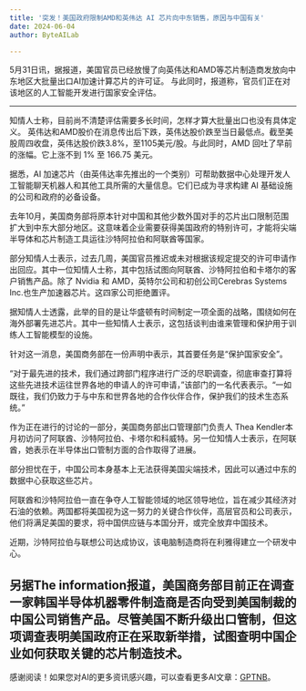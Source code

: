 ```yaml
---
title: '突发！美国政府限制AMD和英伟达 AI 芯片向中东销售，原因与中国有关'
date: 2024-06-04
author: ByteAILab

---
```


5月31日讯，据报道，美国官员已经放慢了向英伟达和AMD等芯片制造商发放向中东地区大批量出口AI加速计算芯片的许可证。 与此同时，报道称，官员们正在对该地区的人工智能开发进行国家安全评估。

---


知情人士称，目前尚不清楚评估需要多长时间，怎样才算大批量出口也没有具体定义。 英伟达和AMD股价在消息传出后下跌，英伟达股价跌至当日最低点。截至美股周四收盘，英伟达股价跌3.8%，至1105美元/股。与此同时，AMD 回吐了早前的涨幅。它上涨不到 1% 至 166.75 美元。

据悉，AI 加速芯片（由英伟达率先推出的一个类别）可帮助数据中心处理开发人工智能聊天机器人和其他工具所需的大量信息。它们已成为寻求构建 AI 基础设施的公司和政府的必备设备。

去年10月，美国商务部将原本针对中国和其他少数外国对手的芯片出口限制范围扩大到中东大部分地区。这意味着企业需要获得美国政府的特别许可，才能将尖端半导体和芯片制造工具运往沙特阿拉伯和阿联酋等国家。

部分知情人士表示，过去几周，美国官员推迟或未对根据该规定提交的许可申请作出回应。其中一位知情人士称，其中包括试图向阿联酋、沙特阿拉伯和卡塔尔的客户销售产品。除了 Nvidia 和 AMD，英特尔公司和初创公司Cerebras Systems Inc.也生产加速器芯片。这四家公司拒绝置评。

据知情人士透露，此举的目的是让华盛顿有时间制定一项全面的战略，围绕如何在海外部署先进芯片。其中一些知情人士表示，这包括谈判由谁来管理和保护用于训练人工智能模型的设施。

针对这一消息，美国商务部在一份声明中表示，其首要任务是“保护国家安全”。

“对于最先进的技术，我们通过跨部门程序进行广泛的尽职调查，彻底审查打算将这些先进技术运往世界各地的申请人的许可申请，”该部门的一名代表表示。“一如既往，我们仍致力于与中东和世界各地的合作伙伴合作，保护我们的技术生态系统。”

作为正在进行的讨论的一部分，美国商务部出口管理部门负责人 Thea Kendler本月初访问了阿联酋、沙特阿拉伯、卡塔尔和科威特。另一位知情人士表示，在阿联酋，她表示在半导体出口管制方面的合作取得了进展。

部分担忧在于，中国公司本身基本上无法获得美国尖端技术，因此可以通过中东的数据中心获取这些芯片。

阿联酋和沙特阿拉伯一直在争夺人工智能领域的地区领导地位，旨在减少其经济对石油的依赖。两国都将美国视为这一努力的关键合作伙伴，高层官员和公司表示，他们将满足美国的要求，将中国供应链与本国分开，或完全放弃中国技术。

近期，沙特阿拉伯与联想公司达成协议，该电脑制造商将在利雅得建立一个研发中心。

另据The information报道，美国商务部目前正在调查一家韩国半导体机器零件制造商是否向受到美国制裁的中国公司销售产品。尽管美国不断升级出口管制，但这项调查表明美国政府正在采取新举措，试图查明中国企业如何获取关键的芯片制造技术。
---
感谢阅读！如果您对AI的更多资讯感兴趣，可以查看更多AI文章：[GPTNB](https://gptnb.com)。